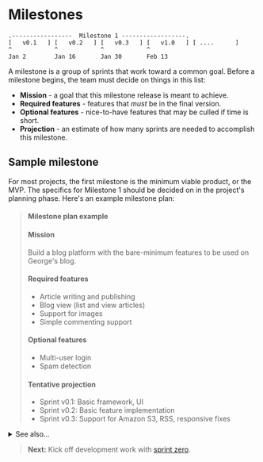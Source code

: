 # Milestones

```
.-----------------  Milestone 1 ------------------.
[   v0.1   ] [   v0.2   ] [   v0.3   ] [   v1.0   ] [ ....      ]
^            ^            ^            ^
Jan 2        Jan 16       Jan 30       Feb 13
```

A milestone is a group of sprints that work toward a common goal. Before a milestone begins, the team must decide on things in this list:

- **Mission** - a goal that this milestone release is meant to achieve.
- **Required features** - features that _must_ be in the final version.
- **Optional features** - nice-to-have features that may be culled if time is short.
- **Projection** - an estimate of how many sprints are needed to accomplish this milestone.

## Sample milestone

For most projects, the first milestone is the minimum viable product, or the MVP. The specifics for Milestone 1 should be decided on in the project's planning phase. Here's an example milestone plan:

> <h4 class='quote-heading'>Milestone plan example</h4>
>
> #### Mission
>
> Build a blog platform with the bare-minimum features to be used on George's blog.
>
> #### Required features
>
> - Article writing and publishing
> - Blog view (list and view articles)
> - Support for images
> - Simple commenting support
>
> #### Optional features
>
> - Multi-user login
> - Spam detection
>
> #### Tentative projection
>
> - Sprint v0.1: Basic framework, UI
> - Sprint v0.2: Basic feature implementation
> - Sprint v0.3: Support for Amazon S3, RSS, responsive fixes

<details>
<summary>See also...</summary>
<ul>
<li><a href='https://en.wikipedia.org/wiki/Minimum_viable_product'>Minimum viable product</a> (wikipedia.org)</li>
</ul>
</details>

> **Next:** Kick off development work with [sprint zero](sprint_zero.md).
